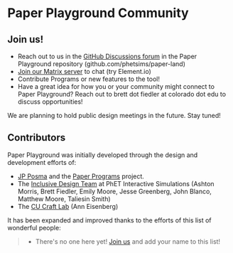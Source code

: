 # Paper Playground Community

## Join us!

- Reach out to us in the [GitHub Discussions forum](https://github.com/phetsims/paper-land/discussions) in the Paper Playground repository (github.com/phetsims/paper-land)
- [Join our Matrix server]() to chat (try Element.io)
- Contribute Programs or new features to the tool!
- Have a great idea for how you or your community might connect to Paper Playground? Reach out to brett dot fiedler at colorado dot edu to discuss opportunities!

We are planning to hold public design meetings in the future. Stay tuned!


## Contributors

Paper Playground was initially developed through the design and development efforts of:

- [JP Posma](https://janpaulposma.nl/) and the [Paper Programs](https://www.paperprograms.org/) project.
- The [Inclusive Design Team](https://phet.colorado.edu/en/accessibility) at PhET Interactive Simulations (Ashton Morris, Brett Fiedler, Emily Moore, Jesse Greenberg, John Blanco, Matthew Moore, Taliesin Smith)
- The [CU Craft Lab](https://cucraftlab.org/) (Ann Eisenberg)

It has been expanded and improved thanks to the efforts of this list of wonderful people:

> - There's no one here yet! [Join us](community.md) and add your name to this list!